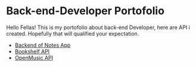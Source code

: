 # Back-end-Developer Portofolio

Hello Fellas! This is my portofolio about back-end Developer, here are API i created. Hopefully that will qualified your expectation.

- [Backend of Notes App](https://github.com/ammardarma/notes-app-back-end)
- [Bookshelf API](https://github.com/ammardarma/bookshelf-api)
- [OpenMusic API](https://github.com/ammardarma/OpenMusic-API)
